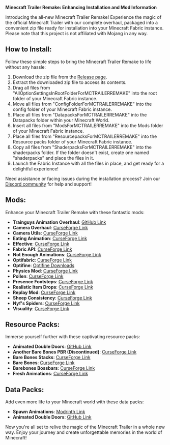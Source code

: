 **Minecraft Trailer Remake: Enhancing Installation and Mod Information**

Introducing the all-new Minecraft Trailer Remake! Experience the magic of the official Minecraft Trailer with our complete overhaul, packaged into a convenient zip file ready for installation into your Minecraft Fabric instance. Please note that this project is not affiliated with Mojang in any way.

## How to Install:

Follow these simple steps to bring the Minecraft Trailer Remake to life without any hassle:

1. Download the zip file from the [Release page](https://github.com/MassaHex/MCTrailerRemake-1.18.2/releases/tag/Release).
2. Extract the downloaded zip file to access its contents.
3. Drag all files from "AllOptionSettingsInRootFolderForMCTRAILERREMAKE" into the root folder of your Minecraft Fabric instance.
4. Move all files from "ConfigFolderForMCTRAILERREMAKE" into the config folder of your Minecraft Fabric instance.
5. Place all files from "DatapacksForMCTRAILERREMAKE" into the Datapacks folder within your Minecraft World.
6. Insert all files from "ModsForMCTRAILERREMAKE" into the Mods folder of your Minecraft Fabric instance.
7. Place all files from "ResourcepacksForMCTRAILERREMAKE" into the Resource packs folder of your Minecraft Fabric instance.
8. Copy all files from "ShaderpacksForMCTRAILERREMAKE" into the shaderpacks folder. If the folder doesn't exist, create one named "shaderpacks" and place the files in it.
9. Launch the Fabric Instance with all the files in place, and get ready for a delightful experience!

Need assistance or facing issues during the installation process? Join our [Discord community](https://discord.gg/buw7emM) for help and support!

## Mods:

Enhance your Minecraft Trailer Remake with these fantastic mods:

- **Trainguys Animation Overhaul**: [GitHub Link](https://github.com/Trainguy9512/trainguys-animation-overhaul)
- **Camera Overhaul**: [CurseForge Link](https://www.curseforge.com/minecraft/mc-mods/cameraoverhaul)
- **Camera Utils**: [CurseForge Link](https://www.curseforge.com/minecraft/mc-mods/camera-utils)
- **Eating Animation**: [CurseForge Link](https://www.curseforge.com/minecraft/mc-mods/eating-animation-fabric)
- **Effective**: [CurseForge Link](https://www.curseforge.com/minecraft/mc-mods/effective)
- **Fabric API**: [CurseForge Link](https://www.curseforge.com/minecraft/mc-mods/fabric-api)
- **Not Enough Animations**: [CurseForge Link](https://www.curseforge.com/minecraft/mc-mods/not-enough-animations)
- **Optifabric**: [CurseForge Link](https://www.curseforge.com/minecraft/mc-mods/optifabric)
- **Optifine**: [Optifine Downloads](https://optifine.net/downloads)
- **Physics Mod**: [CurseForge Link](https://www.curseforge.com/minecraft/mc-mods/physics-mod)
- **Pollen**: [CurseForge Link](https://www.curseforge.com/minecraft/mc-mods/pollen)
- **Presence Footsteps**: [CurseForge Link](https://www.curseforge.com/minecraft/mc-mods/presence-footsteps)
- **Realistic Item Drops**: [CurseForge Link](https://www.curseforge.com/minecraft/mc-mods/realistic-item-drops)
- **Replay Mod**: [CurseForge Link](https://www.curseforge.com/minecraft/mc-mods/replay-mod-fabric-and-forge)
- **Sheep Consistency**: [CurseForge Link](https://www.curseforge.com/minecraft/mc-mods/sheep-consistency)
- **Nyf's Spiders**: [CurseForge Link](https://www.curseforge.com/minecraft/mc-mods/nyfs-spiders)
- **Visuality**: [CurseForge Link](https://www.curseforge.com/minecraft/mc-mods/visuality)

## Resource Packs:

Immerse yourself further with these captivating resource packs:

- **Animated Double Doors**: [GitHub Link](https://github.com/Scommander/AnimatedDoubleDoorsDatapack/releases)
- **Another Bare Bones PBR (Discontinued)**: [CurseForge Link](https://www.curseforge.com/minecraft/texture-packs/another-bare-bones-pbr)
- **Bare Bones Stacks**: [CurseForge Link](https://www.curseforge.com/minecraft/texture-packs/bare-bones-stacks)
- **Bare Bones**: [CurseForge Link](https://www.curseforge.com/minecraft/texture-packs/bb)
- **Barebones Bossbars**: [CurseForge Link](https://www.curseforge.com/minecraft/texture-packs/fancier-bossbars)
- **Fresh Animations**: [CurseForge Link](https://www.curseforge.com/minecraft/texture-packs/fresh-animations)

## Data Packs:

Add even more life to your Minecraft world with these data packs:

- **Spawn Animations**: [Modrinth Link](https://modrinth.com/datapack/spawn-animations)
- **Animated Double Doors**: [GitHub Link](https://github.com/Scommander/AnimatedDoubleDoorsDatapack/releases)

Now you're all set to relive the magic of the Minecraft Trailer in a whole new way. Enjoy your journey and create unforgettable memories in the world of Minecraft!
